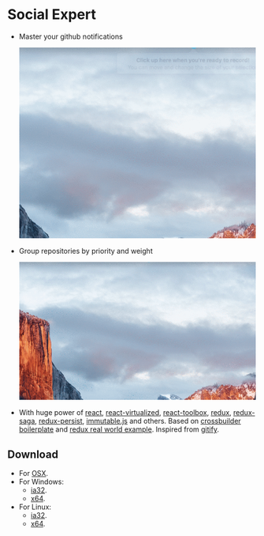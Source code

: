 # Social Expert

- Master your github notifications

  ![Demo](demo-app.gif)

- Group repositories by priority and weight

  ![Demo](demo-settings.gif)

- With huge power of [react](https://github.com/facebook/react), [react-virtualized](https://github.com/bvaughn/react-virtualized), [react-toolbox](https://github.com/react-toolbox/react-toolbox), [redux](https://github.com/reactjs/redux), [redux-saga](https://github.com/yelouafi/redux-saga), [redux-persist](https://github.com/rt2zz/redux-persist), [immutable.js](https://github.com/facebook/immutable-js) and others. Based on [crossbuilder boilerplate](https://github.com/zalmoxisus/crossbuilder) and [redux real world example](https://github.com/reactjs/redux/tree/master/examples/real-world). Inspired from [gitify](https://github.com/ekonstantinidis/gitify).

## Download

- For [OSX](https://github.com/zalmoxisus/social-expert/releases/download/v0.1.1/osx.zip).
- For Windows:
  - [ia32](https://github.com/zalmoxisus/social-expert/releases/download/v0.1.1/win32-ia32.zip).
  - [x64](https://github.com/zalmoxisus/social-expert/releases/download/v0.1.1/win32-x64.zip).
- For Linux:
  - [ia32](https://github.com/zalmoxisus/social-expert/releases/download/v0.1.1/linux-ia32.zip).
  - [x64](https://github.com/zalmoxisus/social-expert/releases/download/v0.1.1/linux-x64.zip).
